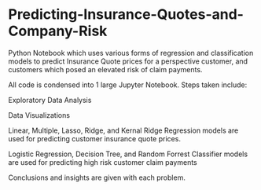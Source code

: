 # Predicting-Insurance-Quotes-and-Company-Risk
Python Notebook which uses various forms of regression and classification models to predict Insurance Quote prices for a perspective customer, and customers which posed an elevated risk of claim payments.

All code is condensed into 1 large Jupyter Notebook. Steps taken include:

Exploratory Data Analysis

Data Visualizations

Linear, Multiple, Lasso, Ridge, and Kernal Ridge Regression models are used for predicting customer insurance quote prices.

Logistic Regression, Decision Tree, and Random Forrest Classifier models are used for predicting high risk customer claim payments


Conclusions and insights are given with each problem. 
